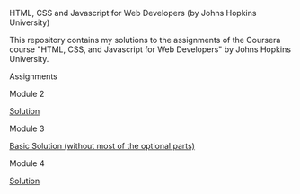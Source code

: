 HTML, CSS and Javascript for Web Developers (by Johns Hopkins University)

This repository contains my solutions to the assignments of the Coursera course "HTML, CSS, and Javascript for Web Developers" by Johns Hopkins University.

Assignments

Module 2

[Solution](https://goggle.github.io/Coursera_HTML-CSS-Javascript-for-Web-Developers/module2_solution/)

Module 3

[Basic Solution (without most of the optional parts)](https://goggle.github.io/Coursera_HTML-CSS-Javascript-for-Web-Developers/module3_solution/index_basic.html)


Module 4

[Solution](https://goggle.github.io/Coursera_HTML-CSS-Javascript-for-Web-Developers/module4_solution/)


